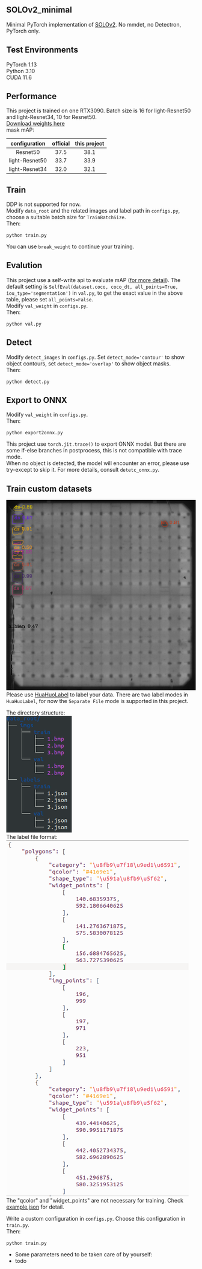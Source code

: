 ## SOLOv2_minimal
Minimal PyTorch implementation of [SOLOv2](https://arxiv.org/abs/2003.10152).  No mmdet, no Detectron, PyTorch only. 


## Test Environments  
PyTorch 1.13  
Python 3.10  
CUDA 11.6


## Performance 
This project is trained on one RTX3090. Batch size is 16 for light-Resnet50 and light-Resnet34, 10 for Resnet50.  
[Download weights here](https://github.com/feiyuhuahuo/SOLOv2_minimal/releases/tag/v1.0)  
mask mAP:  

| configuration  | official | this project |
|:--------------:|:--------:|:------------:|
|    Resnet50    |   37.5   |     38.1     |
| light-Resnet50 |   33.7   |     33.9     |
| light-Resnet34 |   32.0   |     32.1     |
 

## Train
DDP is not supported for now.  
Modify `data_root` and the related images and label path in `configs.py`, choose a suitable batch size for `TrainBatchSize`.  
Then:
```Shell
python train.py
```
You can use `break_weight` to continue your training.  

## Evalution
This project use a self-write api to evaluate mAP ([for more detail](https://github.com/feiyuhuahuo/COCO_improved)). 
The default setting is `SelfEval(dataset.coco, coco_dt, all_points=True, iou_type='segmentation')` in `val.py`, to get the exact value in the above table, please set `all_points=False`.  
Modify `val_weight` in `configs.py`.  
Then:  
```Shell
python val.py
```


## Detect
Modify `detect_images` in `configs.py`. Set `detect_mode='contour'` to show object contours, set `detect_mode='overlap'` to show object masks.  
Then:
```Shell
python detect.py
```


## Export to ONNX    
Modify `val_weight` in `configs.py`.  
Then:  
```Shell
python export2onnx.py
```
This project use `torch.jit.trace()` to export ONNX model. But there are some if-else branches in postprocess, this is not compatible with trace mode.  
When no object is detected, the model will encounter an error, please use try-except to skip it. For more details, consult `detetc_onnx.py`.  


## Train custom datasets
![example.bmp](docs%2Fexample.bmp)  
Please use [HuaHuoLabel](https://github.com/feiyuhuahuo/HuaHuoLabel) to label your data. There are two label modes in `HuaHuoLabel`, for now the `Separate File` mode is supported in this project.  

The directory structure:  
![2023-03-23_09-52.png](docs%2F2023-03-23_09-52.png)  
The label file format:  
![2023-03-23_10-05.png](docs%2F2023-03-23_10-05.png)  
The "qcolor" and "widget_points" are not necessary for training. Check [example.json](docs%2Fexample.json) for detail.  

Write a custom configuration in `configs.py`. Choose this configuration in `train.py`.  
Then:  

```Shell
python train.py
```



- Some parameters need to be taken care of by yourself:
- todo

